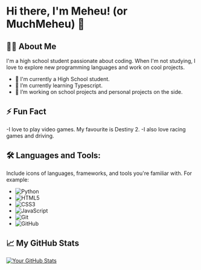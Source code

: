 # Hi there, I'm Meheu! (or MuchMeheu) 👋

## 👨‍💻 About Me
I'm a high school student passionate about coding. When I'm not studying, I love to explore new programming languages and work on cool projects.

- 🏫 I'm currently a High School student.
- 🌱 I’m currently learning Typescript.
- 🚀 I’m working on school projects and personal projects on the side.

## ⚡ Fun Fact
-I love to play video games. My favourite is Destiny 2.
-I also love racing games and driving.

## 🛠️ Languages and Tools:
Include icons of languages, frameworks, and tools you're familiar with. For example:
- ![Python](https://img.shields.io/badge/-Python-black?style=flat-square&logo=Python)
- ![HTML5](https://img.shields.io/badge/-HTML5-black?style=flat-square&logo=HTML5)
- ![CSS3](https://img.shields.io/badge/-CSS3-black?style=flat-square&logo=CSS3)
- ![JavaScript](https://img.shields.io/badge/-JavaScript-black?style=flat-square&logo=JavaScript)
- ![Git](https://img.shields.io/badge/-Git-black?style=flat-square&logo=git)
- ![GitHub](https://img.shields.io/badge/-GitHub-181717?style=flat-square&logo=github)

## 📈 My GitHub Stats
[![Your GitHub Stats](https://github-readme-stats.vercel.app/api?username=MuchMeheu&show_icons=true&theme=radical)]()

